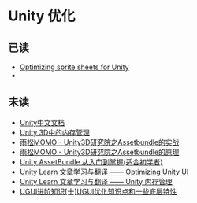 # Unity 优化

## 已读
* [Optimizing sprite sheets for Unity](https://www.codeandweb.com/texturepacker/tutorials/using-spritesheets-with-unity?from_product=texturepacker)
* 
## 未读
* [Unity中文文档](https://docs.unity3d.com/cn/current/Manual/UnityManual.html)
* [Unity 3D中的内存管理](https://onevcat.com/2012/11/memory-in-unity3d/)
* [雨松MOMO - Unity3D研究院之Assetbundle的实战](http://www.xuanyusong.com/archives/2405)
* [雨松MOMO - Unity3D研究院之Assetbundle的原理](https://www.xuanyusong.com/archives/2373)
* [Unity AssetBundle 从入门到掌握(适合初学者)](https://blog.csdn.net/qq_35361471/article/details/82854560)
* [Unity Learn 文章学习与翻译 —— Optimizing Unity UI](https://zhuanlan.zhihu.com/p/125054290)
* [Unity Learn 文章学习与翻译 —— Unity 内存管理](https://zhuanlan.zhihu.com/p/203012004)
* [UGUI进阶知识[十]UGUI优化知识点和一些底层特性](https://blog.csdn.net/weixin_43149049/article/details/107174455)